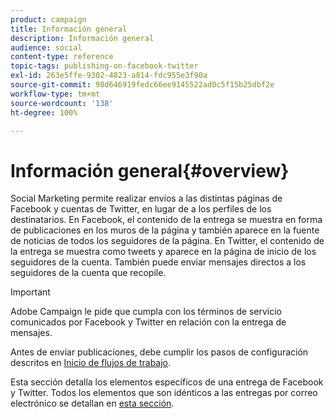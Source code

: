 ```yaml
---
product: campaign
title: Información general
description: Información general
audience: social
content-type: reference
topic-tags: publishing-on-facebook-twitter
exl-id: 263e5ffe-9302-4823-a814-fdc955e3f90a
source-git-commit: 98d646919fedc66ee9145522ad0c5f15b25dbf2e
workflow-type: tm+mt
source-wordcount: '138'
ht-degree: 100%

---
```


# Información general{#overview}

Social Marketing permite realizar envíos a las distintas páginas de Facebook y cuentas de Twitter, en lugar de a los perfiles de los destinatarios. En Facebook, el contenido de la entrega se muestra en forma de publicaciones en los muros de la página y también aparece en la fuente de noticias de todos los seguidores de la página. En Twitter, el contenido de la entrega se muestra como tweets y aparece en la página de inicio de los seguidores de la cuenta. También puede enviar mensajes directos a los seguidores de la cuenta que recopile.

>[!IMPORTANT]
>
>Adobe Campaign le pide que cumpla con los términos de servicio comunicados por Facebook y Twitter en relación con la entrega de mensajes.
>
>Antes de enviar publicaciones, debe cumplir los pasos de configuración descritos en [Inicio de flujos de trabajo](../../social/using/starting-workflows.md).

Esta sección detalla los elementos específicos de una entrega de Facebook y Twitter. Todos los elementos que son idénticos a las entregas por correo electrónico se detallan en [esta sección](../../delivery/using/about-email-channel.md).
